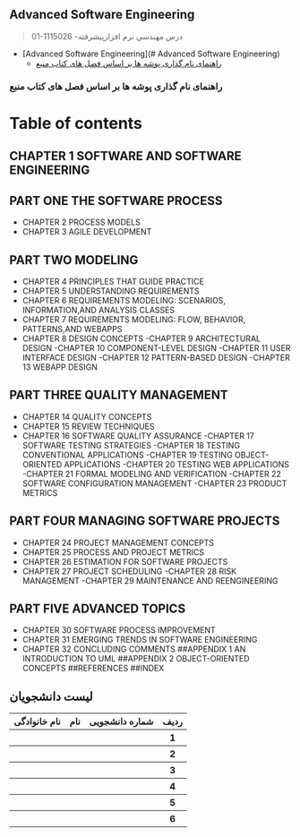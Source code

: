 ## Advanced Software Engineering

> 01-1115026 -درس مهندسي نرم افزارپيشرفته 

- [Advanced Software Engineering](# Advanced Software Engineering)
    * [راهنمای نام گذاری پوشه ها بر اساس فصل های کتاب منبع](#راهنمای-نام-گذاری-پوشه-ها-بر-اساس-فصل-های-کتاب-منبع)
    
###    راهنمای نام گذاری پوشه ها بر اساس فصل های کتاب منبع

# Table of contents
## CHAPTER 1 SOFTWARE AND SOFTWARE ENGINEERING 

## PART ONE THE SOFTWARE PROCESS 
- CHAPTER 2 PROCESS MODELS
- CHAPTER 3 AGILE DEVELOPMENT

## PART TWO MODELING
- CHAPTER 4 PRINCIPLES THAT GUIDE PRACTICE
- CHAPTER 5 UNDERSTANDING REQUIREMENTS
- CHAPTER 6 REQUIREMENTS MODELING: SCENARIOS, INFORMATION,AND ANALYSIS CLASSES
- CHAPTER 7 REQUIREMENTS MODELING: FLOW, BEHAVIOR, PATTERNS,AND WEBAPPS
- CHAPTER 8 DESIGN CONCEPTS
-CHAPTER 9 ARCHITECTURAL DESIGN
-CHAPTER 10 COMPONENT-LEVEL DESIGN
-CHAPTER 11 USER INTERFACE DESIGN
-CHAPTER 12 PATTERN-BASED DESIGN
-CHAPTER 13 WEBAPP DESIGN

## PART THREE QUALITY MANAGEMENT
- CHAPTER 14 QUALITY CONCEPTS
- CHAPTER 15 REVIEW TECHNIQUES
- CHAPTER 16 SOFTWARE QUALITY ASSURANCE
-CHAPTER 17 SOFTWARE TESTING STRATEGIES
-CHAPTER 18 TESTING CONVENTIONAL APPLICATIONS
-CHAPTER 19 TESTING OBJECT-ORIENTED APPLICATIONS
-CHAPTER 20 TESTING WEB APPLICATIONS
-CHAPTER 21 FORMAL MODELING AND VERIFICATION
-CHAPTER 22 SOFTWARE CONFIGURATION MANAGEMENT
-CHAPTER 23 PRODUCT METRICS
## PART FOUR MANAGING SOFTWARE PROJECTS
- CHAPTER 24 PROJECT MANAGEMENT CONCEPTS
- CHAPTER 25 PROCESS AND PROJECT METRICS
- CHAPTER 26 ESTIMATION FOR SOFTWARE PROJECTS
- CHAPTER 27 PROJECT SCHEDULING
-CHAPTER 28 RISK MANAGEMENT
-CHAPTER 29 MAINTENANCE AND REENGINEERING
## PART FIVE ADVANCED TOPICS
- CHAPTER 30 SOFTWARE PROCESS IMPROVEMENT
- CHAPTER 31 EMERGING TRENDS IN SOFTWARE ENGINEERING
- CHAPTER 32 CONCLUDING COMMENTS
##APPENDIX 1 AN INTRODUCTION TO UML
##APPENDIX 2 OBJECT-ORIENTED CONCEPTS
##REFERENCES
##INDEX

## لیست دانشجویان

<table style="width:100%">
  <tr>
    <th >نام خانوادگی</th>
    <th>نام</th>
    <th>شماره دانشجویی</th>
    <th>ردیف</th>
  </tr>
  <tr>
    <th ></th>
    <th ></th>
    <th></th>
    <th>1</th>
  </tr>
   <tr>
    <th ></th>
    <th ></th>
    <th></th>
    <th>2</th>
  </tr>
   <tr>
    <th ></th>
    <th ></th>
    <th></th>
    <th>3</th>
  </tr>
   <tr>
    <th ></th>
    <th ></th>
    <th></th>
    <th>4</th>
  </tr>
   <tr>
    <th ></th>
    <th ></th>
    <th></th>
    <th>5</th>
  </tr>
   <tr>
    <th ></th>
    <th ></th>
    <th></th>
    <th>6</th>
  </tr>
</table>
